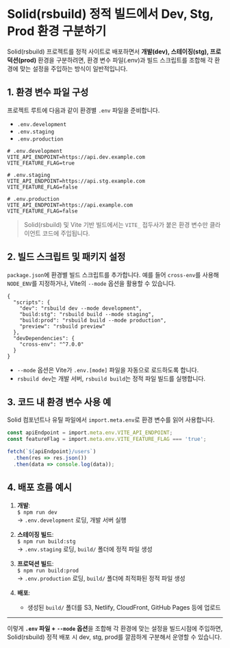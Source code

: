 # Solid(rsbuild) 정적 빌드에서 Dev, Stg, Prod 환경 구분하기

Solid(rsbuild) 프로젝트를 정적 사이트로 배포하면서 **개발(dev), 스테이징(stg), 프로덕션(prod)** 환경을 구분하려면, 환경 변수 파일(.env)과 빌드 스크립트를 조합해 각 환경에 맞는 설정을 주입하는 방식이 일반적입니다.

## 1. 환경 변수 파일 구성

프로젝트 루트에 다음과 같이 환경별 `.env` 파일을 준비합니다.  
- `.env.development`  
- `.env.staging`  
- `.env.production`

```dotenv
# .env.development
VITE_API_ENDPOINT=https://api.dev.example.com
VITE_FEATURE_FLAG=true

# .env.staging
VITE_API_ENDPOINT=https://api.stg.example.com
VITE_FEATURE_FLAG=false

# .env.production
VITE_API_ENDPOINT=https://api.example.com
VITE_FEATURE_FLAG=false
```

> Solid(rsbuild) 및 Vite 기반 빌드에서는 `VITE_` 접두사가 붙은 환경 변수만 클라이언트 코드에 주입됩니다.

## 2. 빌드 스크립트 및 패키지 설정

`package.json`에 환경별 빌드 스크립트를 추가합니다. 예를 들어 `cross-env`를 사용해 `NODE_ENV`를 지정하거나, Vite의 `--mode` 옵션을 활용할 수 있습니다.

```jsonc
{
  "scripts": {
    "dev": "rsbuild dev --mode development",
    "build:stg": "rsbuild build --mode staging",
    "build:prod": "rsbuild build --mode production",
    "preview": "rsbuild preview"
  },
  "devDependencies": {
    "cross-env": "^7.0.0"
  }
}
```

- `--mode` 옵션은 Vite가 `.env.[mode]` 파일을 자동으로 로드하도록 합니다.  
- `rsbuild dev`는 개발 서버, `rsbuild build`는 정적 파일 빌드를 실행합니다.

## 3. 코드 내 환경 변수 사용 예

Solid 컴포넌트나 유틸 파일에서 `import.meta.env`로 환경 변수를 읽어 사용합니다.

```ts
const apiEndpoint = import.meta.env.VITE_API_ENDPOINT;
const featureFlag = import.meta.env.VITE_FEATURE_FLAG === 'true';

fetch(`${apiEndpoint}/users`)
  .then(res => res.json())
  .then(data => console.log(data));
```

## 4. 배포 흐름 예시

1. **개발**:  
   `$ npm run dev`  
   → `.env.development` 로딩, 개발 서버 실행  

2. **스테이징 빌드**:  
   `$ npm run build:stg`  
   → `.env.staging` 로딩, `build/` 폴더에 정적 파일 생성  

3. **프로덕션 빌드**:  
   `$ npm run build:prod`  
   → `.env.production` 로딩, `build/` 폴더에 최적화된 정적 파일 생성  

4. **배포**:  
   - 생성된 `build/` 폴더를 S3, Netlify, CloudFront, GitHub Pages 등에 업로드  

***

이렇게 **`.env` 파일 + `--mode` 옵션**을 조합해 각 환경에 맞는 설정을 빌드시점에 주입하면, Solid(rsbuild) 정적 배포 시 dev, stg, prod를 깔끔하게 구분해서 운영할 수 있습니다.